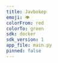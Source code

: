 ```yaml
---
title: Javbokep
emoji: 👁
colorFrom: red
colorTo: green
sdk: docker
sdk_version: 1
app_file: main.py
pinned: false
---
```


